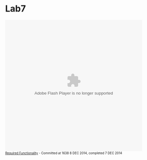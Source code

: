 Lab7
====


<embed width="440" height="420" type="application/x-shockwave-flash" src="http://v8.tinypic.com/player.swf?file=211qj60&s=8"><br><font size="1"><a href="http://tinypic.com/player.php?v=211qj60&s=8">Required Functionality</a> - Committed at 1638 8 DEC 2014, completed 7 DEC 2014

